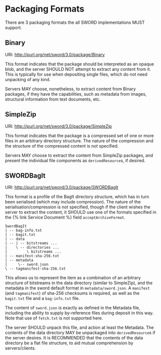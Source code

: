 # Packaging Formats

There are 3 packaging formats the all SWORD implementations MUST support.

## Binary

URI: http://purl.org/net/sword/3.0/package/Binary

This format indicates that the package should be interpreted as an opaque blob, and the server SHOULD NOT attempt to extract any content 
from it.  This is typically for use when depositing single files, which do not need unpacking of any kind.

Servers MAY choose, nonetheless, to extract content from Binary packages, if they have the capabilities, such as metadata from images, 
structural information from text documents, etc.


## SimpleZip

URI: http://purl.org/net/sword/3.0/package/SimpleZip

This format indicates that the package is a compressed set of one or more files in an arbitrary directory structure.  The nature of the 
compression and the structure of the compressed content is not specified.

Servers MAY choose to extract the content from SimpleZip packages, and present the individual file components as `derivedResource`s, if 
desired.


## SWORDBagIt

URI: http://purl.org/net/sword/3.0/package/SWORDBagIt

This format is a profile of the BagIt directory structure, which has in turn been serialised (which may include compression).  The nature 
of the serialisation/compression is not specified, though if the client wishes the server to extract the content, it SHOULD use one of
the formats specified in the {% link Service Document %} field `acceptArchiveFormat`.

```
SwordBagIt
| -- bag-info.txt
| -- bagit.txt
| -- data
| -- | -- bitstreams ...
|    \ -- directories ...
|         \ bitstreams ...
| -- manifest-sha-256.txt
| -- metadata
|     \-- sword.json
\ -- tagmanifest-sha-256.txt
```

This allows us to represent the item as a combination of an arbitrary structure of bitstreams in the data directory (similar to SimpleZip), 
and the metadata in the sword default format in `metadata/sword.json`.  A `manifest` (and `tagmanifest`) of sha-256 checksums is required, as 
well as the `bagit.txt` file and a `bag-info.txt` file.

The content of `sword.json` is exactly as defined in the Metadata file, including the ability to supply by-reference files during deposit in 
this way.  Note that use of `fetch.txt` is not supported here.

The server SHOULD unpack this file, and action at least the Metadata.  The contents of the data directory MAY be unpackaged into 
`derivedResource`s if the server desires.  It is RECOMMENDED that the contents of the data directory be a flat file structure, to aid 
mutual comprehension by servers/clients.


